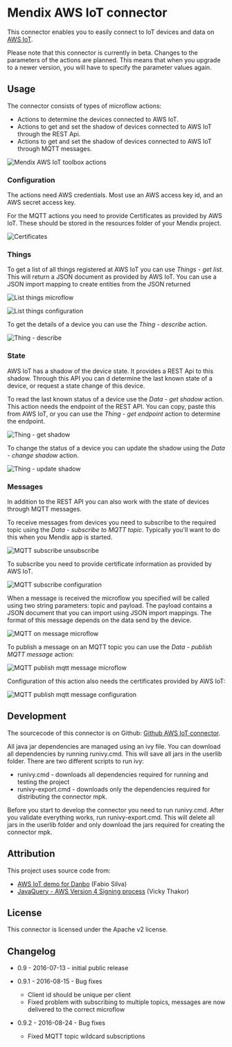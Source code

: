 # Mendix AWS IoT connector

This connector enables you to easily connect to IoT devices and data on [AWS IoT][3].

Please note that this connector is currently in beta. Changes to the parameters of the actions
are planned. This means that when you upgrade to a newer version, you will have to specify
the parameter values again.

## Usage

The connector consists of types of microflow actions:
* Actions to determine the devices connected to AWS IoT.
* Actions to get and set the shadow of devices connected to AWS IoT through the REST Api.
* Actions to get and set the shadow of devices connected to AWS IoT through MQTT messages.

 ![Mendix AWS IoT toolbox actions][16]

### Configuration

The actions need AWS credentials. Most use an AWS access key id, and an AWS secret access key.

For the MQTT actions you need to provide Certificates as provided by AWS IoT. These should be stored
in the resources folder of your Mendix project.

 ![Certificates][5]

### Things

To get a list of all things registered at AWS IoT you can use *Things - get list*. This will return a
JSON document as provided by AWS IoT. You can use a JSON import mapping to create entities from the
JSON returned

 ![List things microflow][1]

 ![List things configuration][2]

To get the details of a device you can use the *Thing - describe* action.

 ![Thing - describe][4]

### State

AWS IoT has a shadow of the device state. It provides a REST Api to this shadow. Through this API you can d
determine the last known state of a device, or request a state change of this device.

To read the last known status of a device use the *Data - get shadow* action. This action needs the endpoint of the
REST API. You can copy, paste this from AWS IoT, or you can use the *Thing - get endpoint* action to determine the
endpoint.

 ![Thing - get shadow][6]

To change the status of a device you can update the shadow using the *Data - change shadow* action.

 ![Thing - update shadow][7]

### Messages

In addition to the REST API you can also work with the state of devices through MQTT messages.

To receive messages from devices you need to subscribe to the required topic using the *Data - subscribe to MQTT topic*.
Typically you'll want to do this when you Mendix app is started.

 ![MQTT subscribe unsubscribe][8]

To subscribe you need to provide certificate information as provided by AWS IoT.

 ![MQTT subscribe configuration][12]

When a message is received the microflow you specified will be called using two string parameters: topic and payload. The
payload contains a JSON document that you can import using JSON import mappings. The format of this message depends on
the data send by the device.

 ![MQTT on message microflow][9]

To publish a message on an MQTT topic you can use the *Data - publish MQTT message* action:

 ![MQTT publish mqtt message microflow][10]

Configuration of this action also needs the certificates provided by AWS IoT:

 ![MQTT publish mqtt message configuration][11]

## Development

The sourcecode of this connector is on Github: [Github AWS IoT connector][15].

All java jar dependencies are managed using an ivy file. You can download all dependencies by running runivy.cmd. This will save all jars in the userlib folder. There are two different scripts to run ivy:

 * runivy.cmd - downloads all dependencies required for running and testing the project
 * runivy-export.cmd - downloads only the dependencies required for distributing the connector mpk.

Before you start to develop the connector you need to run runivy.cmd. After you validate everything works, run runivy-export.cmd. This will delete all jars in the userlib folder and only download the jars required for creating the connector mpk.

## Attribution

This project uses source code from:
* [AWS IoT demo for Danbo][13] (Fabio Silva)
* [JavaQuery - AWS Version 4 Signing process][14] (Vicky Thakor)

## License

This connector is licensed under the Apache v2 license.

## Changelog

* 0.9 - 2016-07-13 - initial public release

* 0.9.1 - 2016-08-15 - Bug fixes
  * Client id should be unique per client
  * Fixed problem with subscribing to multiple topics, messages are now delivered to the correct microflow

* 0.9.2 - 2016-08-24 - Bug fixes
  * Fixed MQTT topic wildcard subscriptions

 [1]: docs/images/list-things-mf.png
 [2]: docs/images/list-things-conf.png
 [3]: https://aws.amazon.com/iot/
 [4]: docs/images/get-thing-mf.png
 [5]: docs/images/certificates-resources-folder.png
 [6]: docs/images/thing-get-shadow.png
 [7]: docs/images/thing-update-shadow.png
 [8]: docs/images/mqtt-subscribe-unsubscribe.png
 [9]: docs/images/mqtt-on-message-mf.png
 [10]: docs/images/publish-mqtt-message-mf.png
 [11]: docs/images/publish-mqtt-message-configuration.png
 [12]: docs/images/subscribe-mqtt-topic-configuration.png
 [13]: https://github.com/awslabs/aws-iot-demo-for-danbo
 [14]: http://www.javaquery.com/2016/01/aws-version-4-signing-process-complete.html
 [15]: https://github.com/mendix/MxAwsIotConnector
 [16]: docs/images/mx-aws-iot-toolbox.png